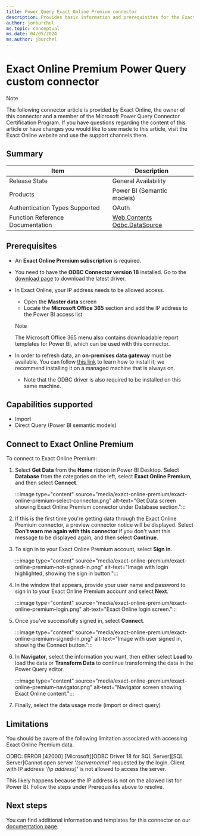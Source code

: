 ```yaml
---
title: Power Query Exact Online Premium connector
description: Provides basic information and prerequisites for the Exact Online Premium connector, supported authentication types, outlines limitations and issues.
author: jonburchel
ms.topic: conceptual
ms.date: 04/05/2024
ms.author: jburchel
---
```


# Exact Online Premium Power Query custom connector

>[!NOTE]
>The following connector article is provided by Exact Online, the owner of this connector and a member of the Microsoft Power Query Connector Certification Program. If you have questions regarding the content of this article or have changes you would like to see made to this article, visit the Exact Online website and use the support channels there.

## Summary

| Item                             | Description                                      |
| -------------------------------- | ------------------------------------------------ |
| Release State                    | General Availability                             |
| Products                         | Power BI (Semantic models)                       |
| Authentication Types Supported   | OAuth                                            |
| Function Reference Documentation | [Web.Contents](/powerquery-m/web-contents)<br/>[Odbc.DataSource](/powerquery-m/odbc-datasource)   |

## Prerequisites

- An **Exact Online Premium subscription** is required.

- You need to have the **ODBC Connector version 18** installed. Go to the [download page](/sql/connect/odbc/download-odbc-driver-for-sql-server) to download the latest driver.

- In Exact Online, your IP address needs to be allowed access.
  - Open the **Master data** screen
  - Locate the **Microsoft Office 365** section and add the IP address to the Power BI access list

  >[!Note]
  >The Microsoft Office 365 menu also contains downloadable report templates for Power BI, which can be used with this connector.

- In order to refresh data, an **on-premises data gateway** must be available. You can follow [this link](/data-integration/gateway/service-gateway-install) to learn how to install it; we recommend installing it on a managed machine that is always on.
  - Note that the ODBC driver is also required to be installed on this same machine.

## Capabilities supported

- Import
- Direct Query (Power BI semantic models)

## Connect to Exact Online Premium

To connect to Exact Online Premium:

1. Select **Get Data** from the **Home** ribbon in Power BI Desktop. Select **Database** from the categories on the left, select **Exact Online Premium**, and then select **Connect**.

   :::image type="content" source="media/exact-online-premium/exact-online-premium-select-connector.png" alt-text="Get Data screen showing Exact Online Premium connector under Database section.":::

1. If this is the first time you're getting data through the Exact Online Premium connector, a preview connector notice will be displayed. Select **Don't warn me again with this connector** if you don't want this message to be displayed again, and then select **Continue**.

1. To sign in to your Exact Online Premium account, select **Sign in**.

   :::image type="content" source="media/exact-online-premium/exact-online-premium-not-signed-in.png" alt-text="Image with login highlighted, showing the sign in button.":::

1. In the window that appears, provide your user name and password to sign in to your Exact Online Premium account and select **Next**.

   :::image type="content" source="media/exact-online-premium/exact-online-premium-login.png" alt-text="Exact Online login screen.":::

1. Once you've successfully signed in, select **Connect**.

   :::image type="content" source="media/exact-online-premium/exact-online-premium-signed-in.png" alt-text="Image with user signed in, showing the Connect button.":::

1. In **Navigator**, select the information you want, then either select **Load** to load the data or **Transform Data** to continue transforming the data in the Power Query editor.

   :::image type="content" source="media/exact-online-premium/exact-online-premium-navigator.png" alt-text="Navigator screen showing Exact Online content.":::

1. Finally, select the data usage mode (import or direct query)


## Limitations

You should be aware of the following limitation associated with accessing Exact Online Premium data.

ODBC: ERROR [42000] [Microsoft][ODBC Driver 18 for SQL Server][SQL Server]Cannot open server '*(servername)*' requested by the login. Client with IP address '*(ip address)*' is not allowed to access the server.

This likely happens because the IP address is not on the allowed list for Power BI. Follow the steps under Prerequisites above to resolve.

## Next steps

You can find additional information and templates for this connector on our [documentation page](https://support.exactonline.com/community/s/knowledge-base#All-All-HNO-Concept-premium-powerbi-powerbi-introductionc).
